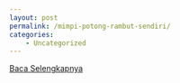 ```yaml
---
layout: post
permalink: /mimpi-potong-rambut-sendiri/
categories:
    - Uncategorized
---
```


[Baca Selengkapnya](/03)